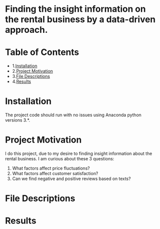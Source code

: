 # Finding the insight information on the rental business by a data-driven approach.
# Table of Contents
* 1.[Installation](#Installation)
* 2.[Project Motivation](#Project-Motivation)
* 3.[File Descriptions](#File-Descriptions)
* 4.[Results](#Results)

# Installation
The project code should run with no issues using Anaconda python versions 3.*.
# Project Motivation
I do this project, due to my desire to finding insight information about the rental business. I am curious about these 3 questions:
1. What factors affect price fluctuations?
2. What factors affect customer satisfaction?
3. Can we find negative and positive reviews based on texts?
# File Descriptions

# Results
